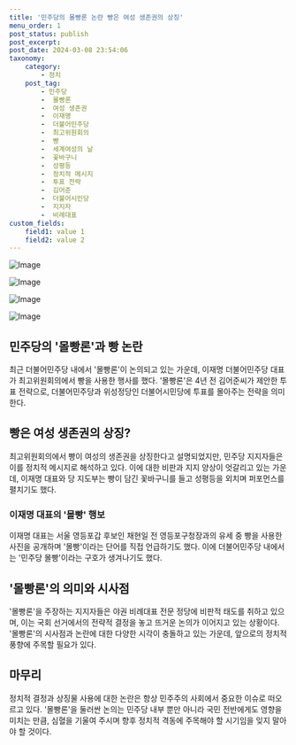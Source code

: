 ```yaml
---
title: '민주당의 몰빵론 논란 빵은 여성 생존권의 상징'
menu_order: 1
post_status: publish
post_excerpt: 
post_date: 2024-03-08 23:54:06
taxonomy:
    category:
        - 정치
    post_tag:
        - 민주당
        -  몰빵론
        -  여성 생존권
        -  이재명
        -  더불어민주당
        -  최고위원회의
        -  빵
        -  세계여성의 날
        -  꽃바구니
        -  성평등
        -  정치적 메시지
        -  투표 전략
        -  김어준
        -  더불어시민당
        -  지지자
        -  비례대표
custom_fields:
    field1: value 1
    field2: value 2
---
```


![Image](https://imgnews.pstatic.net/image/023/2024/03/08/0003820997_001_20240308114301056.jpg?type=w647)

![Image](https://imgnews.pstatic.net/image/023/2024/03/08/0003820997_002_20240308114301120.jpg?type=w647)

![Image](https://imgnews.pstatic.net/image/023/2024/03/08/0003820997_003_20240308114301195.jpg?type=w647)

![Image](https://imgnews.pstatic.net/image/023/2024/03/08/0003820997_004_20240308114301224.jpg?type=w647)

## 민주당의 '몰빵론'과 빵 논란
최근 더불어민주당 내에서 '몰빵론'이 논의되고 있는 가운데, 이재명 더불어민주당 대표가 최고위원회의에서 빵을 사용한 행사를 했다. '몰빵론'은 4년 전 김어준씨가 제안한 투표 전략으로, 더불어민주당과 위성정당인 더불어시민당에 투표를 몰아주는 전략을 의미한다.
## 빵은 여성 생존권의 상징?
최고위원회의에서 빵이 여성의 생존권을 상징한다고 설명되었지만, 민주당 지지자들은 이를 정치적 메시지로 해석하고 있다. 이에 대한 비판과 지지 양상이 엇갈리고 있는 가운데, 이재명 대표와 당 지도부는 빵이 담긴 꽃바구니를 들고 성평등을 외치며 퍼포먼스를 펼치기도 했다.
### 이재명 대표의 '몰빵' 행보
이재명 대표는 서울 영등포갑 후보인 채현일 전 영등포구청장과의 유세 중 빵을 사용한 사진을 공개하며 '몰빵'이라는 단어를 직접 언급하기도 했다. 이에 더불어민주당 내에서는 '민주당 몰빵'이라는 구호가 생겨나기도 했다.
## '몰빵론'의 의미와 시사점
'몰빵론'을 주장하는 지지자들은 야권 비례대표 전문 정당에 비판적 태도를 취하고 있으며, 이는 국회 선거에서의 전략적 결정을 놓고 뜨거운 논의가 이어지고 있는 상황이다. '몰빵론'의 시사점과 논란에 대한 다양한 시각이 충돌하고 있는 가운데, 앞으로의 정치적 풍향에 주목할 필요가 있다.
## 마무리
정치적 결정과 상징물 사용에 대한 논란은 항상 민주주의 사회에서 중요한 이슈로 떠오르고 있다. '몰빵론'을 둘러싼 논의는 민주당 내부 뿐만 아니라 국민 전반에게도 영향을 미치는 만큼, 심혈을 기울여 주시며 향후 정치적 격동에 주목해야 할 시기임을 잊지 말아야 할 것이다.
